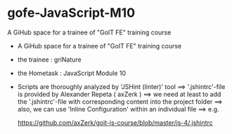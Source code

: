 # gofe-JavaScript-M10
A GiHub space for a trainee of "GoIT FE" training course

* A GiHub space for a trainee of "GoIT FE" training course
* the trainee : griNature

* the Hometask : JavaScript Module 10


* Scripts are thoroughly analyzed by 'JSHint (linter)' tool
    ==> '.jshintrc'-file is provided by Alexander Repeta ( axZerk )
    ==> we need at least to add the '.jshintrc'-file with corresponding content
        into the project folder
    ==> also, we can use 'Inline Configuration' within an individual file
    ==> e.g.

    https://github.com/axZerk/goit-js-course/blob/master/js-4/.jshintrc

